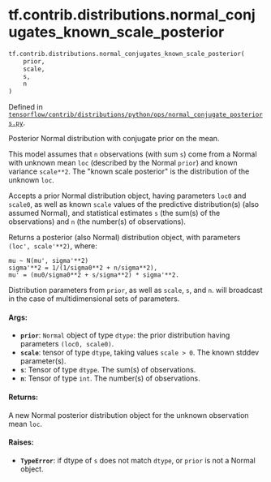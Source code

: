<div itemscope itemtype="http://developers.google.com/ReferenceObject">
<meta itemprop="name" content="tf.contrib.distributions.normal_conjugates_known_scale_posterior" />
<meta itemprop="path" content="Stable" />
</div>

# tf.contrib.distributions.normal_conjugates_known_scale_posterior

``` python
tf.contrib.distributions.normal_conjugates_known_scale_posterior(
    prior,
    scale,
    s,
    n
)
```



Defined in [`tensorflow/contrib/distributions/python/ops/normal_conjugate_posteriors.py`](https://www.tensorflow.org/code/tensorflow/contrib/distributions/python/ops/normal_conjugate_posteriors.py).

Posterior Normal distribution with conjugate prior on the mean.

This model assumes that `n` observations (with sum `s`) come from a
Normal with unknown mean `loc` (described by the Normal `prior`)
and known variance `scale**2`. The "known scale posterior" is
the distribution of the unknown `loc`.

Accepts a prior Normal distribution object, having parameters
`loc0` and `scale0`, as well as known `scale` values of the predictive
distribution(s) (also assumed Normal),
and statistical estimates `s` (the sum(s) of the observations) and
`n` (the number(s) of observations).

Returns a posterior (also Normal) distribution object, with parameters
`(loc', scale'**2)`, where:

```
mu ~ N(mu', sigma'**2)
sigma'**2 = 1/(1/sigma0**2 + n/sigma**2),
mu' = (mu0/sigma0**2 + s/sigma**2) * sigma'**2.
```

Distribution parameters from `prior`, as well as `scale`, `s`, and `n`.
will broadcast in the case of multidimensional sets of parameters.

#### Args:

* <b>`prior`</b>: `Normal` object of type `dtype`:
    the prior distribution having parameters `(loc0, scale0)`.
* <b>`scale`</b>: tensor of type `dtype`, taking values `scale > 0`.
    The known stddev parameter(s).
* <b>`s`</b>: Tensor of type `dtype`. The sum(s) of observations.
* <b>`n`</b>: Tensor of type `int`. The number(s) of observations.


#### Returns:

A new Normal posterior distribution object for the unknown observation
mean `loc`.


#### Raises:

* <b>`TypeError`</b>: if dtype of `s` does not match `dtype`, or `prior` is not a
    Normal object.